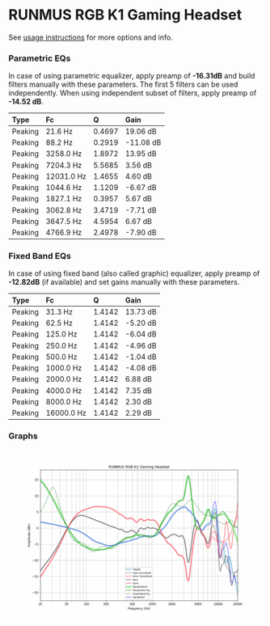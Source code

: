 # RUNMUS RGB K1 Gaming Headset
See [usage instructions](https://github.com/jaakkopasanen/AutoEq#usage) for more options and info.

### Parametric EQs
In case of using parametric equalizer, apply preamp of **-16.31dB** and build filters manually
with these parameters. The first 5 filters can be used independently.
When using independent subset of filters, apply preamp of **-14.52 dB**.

| Type    | Fc         |      Q | Gain      |
|:--------|:-----------|:-------|:----------|
| Peaking | 21.6 Hz    | 0.4697 | 19.06 dB  |
| Peaking | 88.2 Hz    | 0.2919 | -11.08 dB |
| Peaking | 3258.0 Hz  | 1.8972 | 13.95 dB  |
| Peaking | 7204.3 Hz  | 5.5685 | 3.56 dB   |
| Peaking | 12031.0 Hz | 1.4655 | 4.60 dB   |
| Peaking | 1044.6 Hz  | 1.1209 | -6.67 dB  |
| Peaking | 1827.1 Hz  | 0.3957 | 5.67 dB   |
| Peaking | 3062.8 Hz  | 3.4719 | -7.71 dB  |
| Peaking | 3647.5 Hz  | 4.5954 | 6.67 dB   |
| Peaking | 4766.9 Hz  | 2.4978 | -7.90 dB  |

### Fixed Band EQs
In case of using fixed band (also called graphic) equalizer, apply preamp of **-12.82dB**
(if available) and set gains manually with these parameters.

| Type    | Fc         |      Q | Gain     |
|:--------|:-----------|:-------|:---------|
| Peaking | 31.3 Hz    | 1.4142 | 13.73 dB |
| Peaking | 62.5 Hz    | 1.4142 | -5.20 dB |
| Peaking | 125.0 Hz   | 1.4142 | -6.04 dB |
| Peaking | 250.0 Hz   | 1.4142 | -4.96 dB |
| Peaking | 500.0 Hz   | 1.4142 | -1.04 dB |
| Peaking | 1000.0 Hz  | 1.4142 | -4.08 dB |
| Peaking | 2000.0 Hz  | 1.4142 | 6.88 dB  |
| Peaking | 4000.0 Hz  | 1.4142 | 7.35 dB  |
| Peaking | 8000.0 Hz  | 1.4142 | 2.30 dB  |
| Peaking | 16000.0 Hz | 1.4142 | 2.29 dB  |

### Graphs
![](./RUNMUS%20RGB%20K1%20Gaming%20Headset.png)